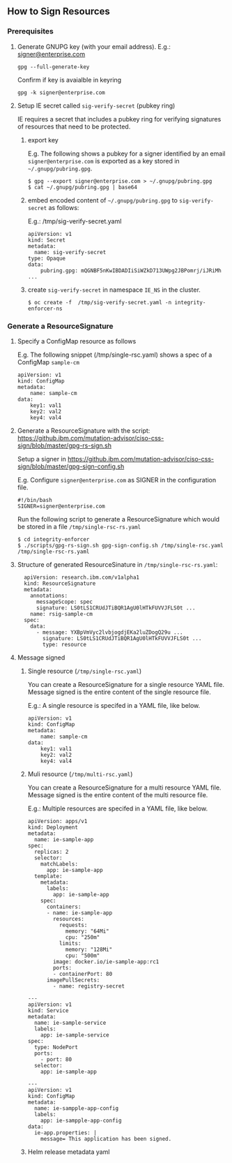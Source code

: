 ## How to Sign Resources

### Prerequisites

1. Generate GNUPG key (with your email address). E.g.: signer@enterprise.com
    ```
    gpg --full-generate-key
    ```

    Confirm if key is avaialble in keyring
    ```
    gpg -k signer@enterprise.com
    ```
2. Setup IE secret called `sig-verify-secret` (pubkey ring)

    IE requires a secret that includes a pubkey ring for verifying signatures of resources that need to be protected.

    1. export key

        E.g. The following shows a pubkey for a signer identified by an email `signer@enterprise.com` is exported as a key stored in `~/.gnupg/pubring.gpg`.
        ```
        $ gpg --export signer@enterprise.com > ~/.gnupg/pubring.gpg
        $ cat ~/.gnupg/pubring.gpg | base64
        ```
    2.  embed encoded content of `~/.gnupg/pubring.gpg` to `sig-verify-secret` as follows:   

        E.g.:  /tmp/sig-verify-secret.yaml 
        ```
        apiVersion: v1
        kind: Secret
        metadata:
          name: sig-verify-secret
        type: Opaque
        data:
            pubring.gpg: mQGNBF5nKwIBDADIiSiWZkD713UWpg2JBPomrj/iJRiMh ...
        ```

     3. create `sig-verify-secret` in namespace `IE_NS` in the cluster.
        ```
        $ oc create -f  /tmp/sig-verify-secret.yaml -n integrity-enforcer-ns
        ```      

### Generate a ResourceSignature

1. Specify a ConfigMap resource as follows 
    
    E.g. The following snippet (/tmp/single-rsc.yaml) shows a spec of a ConfigMap `sample-cm`

    ```
    apiVersion: v1
    kind: ConfigMap
    metadata:
        name: sample-cm
    data:
        key1: val1
        key2: val2
        key4: val4
    ```

2. Generate a ResourceSignature with the script: https://github.ibm.com/mutation-advisor/ciso-css-sign/blob/master/gpg-rs-sign.sh

    Setup a signer in https://github.ibm.com/mutation-advisor/ciso-css-sign/blob/master/gpg-sign-config.sh

    E.g. Configure `signer@enterprise.com` as SIGNER in the configuration file. 
    ```
    #!/bin/bash
    SIGNER=signer@enterprise.com
    ```

    Run the following script to generate a ResourceSignature which would be stored in a file `/tmp/single-rsc-rs.yaml`
    ```
    $ cd integrity-enforcer
    $ ./scripts/gpg-rs-sign.sh gpg-sign-config.sh /tmp/single-rsc.yaml /tmp/single-rsc-rs.yaml
    ```

2. Structure of generated ResourceSinature in `/tmp/single-rsc-rs.yaml`:
    
    ```
      apiVersion: research.ibm.com/v1alpha1
      kind: ResourceSignature
      metadata:
        annotations:
          messageScope: spec
          signature: LS0tLS1CRUdJTiBQR1AgU0lHTkFUVVJFLS0t ...
        name: rsig-sample-cm
      spec:
        data:
          - message: YXBpVmVyc2lvbjogdjEKa2luZDogQ29u ...
            signature: LS0tLS1CRUdJTiBQR1AgU0lHTkFUVVJFLS0t ...
            type: resource
    ```
    
3. Message signed

    1. Single resource (`/tmp/single-rsc.yaml`)
        
        You can create a ResourceSignature for a single resource YAML file.
        Message signed is the entire content of the single resource file.

        E.g.:  A single resource is specifed in a YAML file, like below.
        ```
        apiVersion: v1
        kind: ConfigMap
        metadata:
            name: sample-cm
        data:
            key1: val1
            key2: val2
            key4: val4
        ```

    2. Muli resource (`/tmp/multi-rsc.yaml`)

        You can create a ResourceSignature for a multi resource YAML file.
        Message signed is the entire content of the multi resource file.

        E.g.:  Multiple resources are specifed in a YAML file, like below.
      
        ```
        apiVersion: apps/v1
        kind: Deployment
        metadata:
          name: ie-sample-app
        spec:
          replicas: 2
          selector:
            matchLabels:
              app: ie-sample-app
          template:
            metadata:
              labels:
                app: ie-sample-app
            spec:
              containers:
              - name: ie-sample-app
                resources:
                  requests:
                    memory: "64Mi"
                    cpu: "250m"
                  limits:
                    memory: "128Mi"
                    cpu: "500m"
                image: docker.io/ie-sample-app:rc1
                ports:
                - containerPort: 80
              imagePullSecrets:
                - name: registry-secret

        ---
        apiVersion: v1
        kind: Service
        metadata:
          name: ie-sample-service
          labels:
            app: ie-sample-service
        spec:
          type: NodePort
          ports:
            - port: 80
          selector:
            app: ie-sample-app

        ---
        apiVersion: v1
        kind: ConfigMap
        metadata:
          name: ie-sampple-app-config
          labels:
            app: ie-sampple-app-config
        data:
          ie-app.properties: |
            message= This application has been signed.
        ```
    3. Helm release metadata yaml